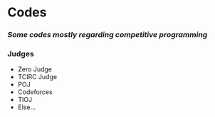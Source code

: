 # Codes
### *Some codes mostly regarding competitive programming*
### **Judges**
* Zero Judge
* TCIRC Judge
* POJ
* Codeforces
* TIOJ
* Else...